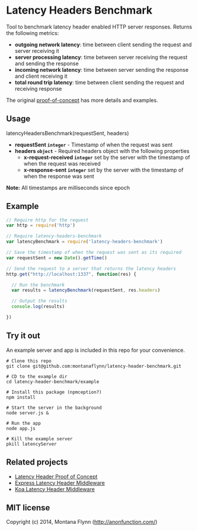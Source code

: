 # Latency Headers Benchmark

Tool to benchmark latency header enabled HTTP server responses. Returns the following metrics:

- **outgoing network latency**: time between client sending the request and server receiving it
- **server processing latency**: time between server receiving the request and sending the response
- **incoming network latency**: time between server sending the response and client receiving it
- **total round trip latency**: time between client sending the request and receiving response

The original [proof-of-concept](https://github.com/montanaflynn/Latency-Headers-PoC) has more details and examples.

## Usage

latencyHeadersBenchmark(requestSent, headers)

- __requestSent `integer`__ - Timestamp of when the request was sent
- __headers `object`__ - Required headers object with the following properties
  - __x-request-received `integer`__ set by the server with the timestamp of when the request was received
  - __x-response-sent `integer`__ set by the server with the timestamp of when the response was sent

__Note:__ All timestamps are milliseconds since epoch

## Example

```javascript
// Require http for the request
var http = require('http')

// Require latency-headers-benchmark 
var latencyBenchmark = require('latency-headers-benchmark')

// Save the timestamp of when the request was sent as its required
var requestSent = new Date().getTime()

// Send the request to a server that returns the latency headers
http.get("http://localhost:1337", function(res) {

  // Run the benchmark
  var results = latencyBenchmark(requestSent, res.headers)

  // Output the results
  console.log(results)

})
```

## Try it out

An example server and app is included in this repo for your convenience. 

```shell
# Clone this repo
git clone git@github.com:montanaflynn/latency-header-benchmark.git

# CD to the example dir
cd latency-header-benchmark/example

# Install this package (npmception?)
npm install

# Start the server in the background
node server.js &

# Run the app
node app.js

# Kill the example server
pkill latencyServer
```

## Related projects

- [Latency Header Proof of Concept](https://github.com/montanaflynn/Latency-Headers-PoC/)
- [Express Latency Header Middleware](https://github.com/montanaflynn/express-latency-headers)
- [Koa Latency Header Middleware](https://github.com/montanaflynn/koa-latency-headers)

## MIT license

Copyright (c) 2014, Montana Flynn (http://anonfunction.com/)
